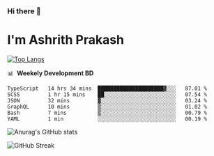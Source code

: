 ### Hi there 👋
# I'm Ashrith Prakash

[![Top Langs](https://github-readme-stats.vercel.app/api/top-langs/?username=xxcheckmatexx&count_private=true&include_all_commits=true&show_icons=true&line_height=20&title_color=FFFFFF&icon_color=FFFFFF&text_color=FFFFFF&bg_color=0D1117&langs_count=8)](https://github.com/anuraghazra/github-readme-stats)

📊 &nbsp;**Weekely Development BD**

<!--START_SECTION:waka-->

```text
TypeScript   14 hrs 34 mins  █████████████████████▓░░░   87.01 %
SCSS         1 hr 15 mins    ██░░░░░░░░░░░░░░░░░░░░░░░   07.54 %
JSON         32 mins         ▓░░░░░░░░░░░░░░░░░░░░░░░░   03.24 %
GraphQL      10 mins         ▒░░░░░░░░░░░░░░░░░░░░░░░░   01.02 %
Bash         7 mins          ▒░░░░░░░░░░░░░░░░░░░░░░░░   00.79 %
YAML         1 min           ░░░░░░░░░░░░░░░░░░░░░░░░░   00.19 %
```

<!--END_SECTION:waka-->

![Anurag's GitHub stats](https://github-readme-stats.vercel.app/api?username=xxcheckmatexx&count_private=true&show_icons=true&theme=merko)  

![GitHub Streak](http://github-readme-streak-stats.herokuapp.com?user=xxcheckmatexx&theme=merko&hide_border=true&date_format=M%20j%5B%2C%20Y%5D&fire=DD0E0B)
<br/>
